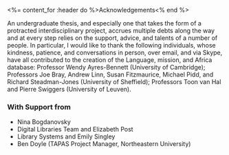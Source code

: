 <%= content_for :header do %>Acknowledgements<% end %>

An undergraduate thesis, and especially one that takes the form of a protracted interdisciplinary project,
 accrues multiple debts along the way and at every step relies on the support, advice, and talents of a
 number of people. In particular, I would like to thank the following individuals, whose kindness, patience,
 and conversations in person, over email, and via Skype, have all contributed to the creation of the Language,
 mission, and Africa database: Professor Wendy Ayres-Bennett (University of Cambridge); Professors Joe Bray,
 Andrew Linn, Susan Fitzmaurice, Michael Pidd, and Richard Steadman-Jones (University of Sheffield);
 Professors Toon van Hal and Pierre Swiggers (University of Leuven).

### With Support from
* Nina Bogdanovsky
* Digital Libraries Team and Elizabeth Post
* Library Systems and Emily Singley
* Ben Doyle (TAPAS Project Manager, Northeastern University)
